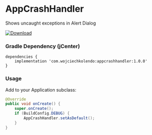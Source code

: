 # AppCrashHandler

Shows uncaught exceptions in Alert Dialog

[ ![Download](https://api.bintray.com/packages/wojciechkolendo/maven/AppCrashHandler/images/download.svg) ](https://bintray.com/wojciechkolendo/maven/AppCrashHandler/_latestVersion)

### Gradle Dependency (jCenter)

```Gradle
dependencies {
    implementation 'com.wojciechkolendo:appcrashhandler:1.0.0'
}
```

### Usage

Add to your Application subclass:

```java
@Override
public void onCreate() {
	super.onCreate();
	if (BuildConfig.DEBUG) {
		AppCrashHandler.setAsDefault();
	}
}
```
